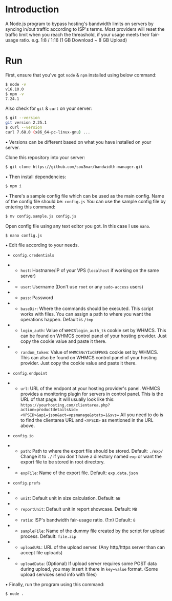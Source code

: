 # Introduction

A Node.js program to bypass hosting's bandwidth limits on servers by syncing in/out traffic according to ISP's terms.
Most providers will reset the traffic limit when you reach the threashold, if your usage meets their fair-usage ratio. e.g. 1:8 / 1:16 (1 GB Download ~ 8 GB Upload)

# Run

First, ensure that you've got `node` & `npm` installed using below command:

```sh
$ node -v
v16.10.0
$ npm -v
7.24.1
```

Also check for `git` & `curl` on your server:

```sh
$ git --version
git version 2.25.1
$ curl --version
curl 7.68.0 (x86_64-pc-linux-gnu) ...
```

• Versions can be different based on what you have installed on your server.

Clone this repository into your server:

```sh
$ git clone https://github.com/sou3mar/bandwidth-manager.git
```

• Then install dependencies:

```sh
$ npm i
```

• There's a sample config file which can be used as the main config. Name of the config file should be: `config.js` 
You can use the sample config file by entering this command:

```sh
$ mv config.sample.js config.js
```

Open config file using any text editor you got. In this case I use `nano`.

```sh
$ nano config.js
```

• Edit file according to your needs.

- `config.credentials`
- - `host`: Hostname/IP of your VPS (`localhost` if working on the same server)
- - `user`: Username (Don't use `root` or any `sudo-access` users)
- - `pass`: Password
- - `baseDir`: Where the commands should be executed. This script works with files. You can assign a path to where you want the operations happen. Default is `/tmp`
- - `login_auth`: Value of `WHMCSlogin_auth_tk` cookie set by WHMCS. This can be found on WHMCS control panel of your hosting provider. Just copy the cookie value and paste it there.
- - `random_token`: Value of `WHMCSNsYIxCBFPWXb` cookie set by WHMCS. This can also be found on WHMCS control panel of your hosting provider. Just copy the cookie value and paste it there.

- `config.endpoint`
- - `url`: URL of the endpont at your hosting provider's panel. WHMCS provides a monitoring plugin for servers in control panel. This is the URL of that page. It will usually look like this:
`https://yourhosting.com/clientarea.php?action=productdetails&id=<VPSID>&api=json&act=vpsmanage&stats=1&svs=`
All you need to do is to find the clientarea URL and `<VPSID>` as mentioned in the URL above.

- `config.io`
- - `path`: Path to where the export file should be stored. Default: `./exp/`
Change it to `./` if you don't have a directory named `exp` or want the export file to be stored in root directory.
-  - `expFile`: Name of the export file. Default: `exp.data.json`

- `config.prefs`
- - `unit`: Default unit in size calculation. Default: `GB`
- - `reportUnit`: Default unit in report showcase. Default: `MB`
- - `ratio`: ISP's bandwidth fair-usage ratio. (1:n) Default: `8`
- - `sampleFile`: Name of the dummy file created by the script for upload process. Default: `file.zip`
- - `uploadURL`: URL of the upload server. (Any http/https server than can accept file uploads)
- - `uploadData`: (Optional) If upload server requires some POST data during upload, you may insert it there in `key=value` format. (Some upload services send info with files)

• Finally, run the program using this command:
```sh
$ node .
```
